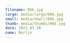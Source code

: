 ```yaml
---
filename: 066.jpg
large: media/large/066.jpg
small: media/small/066.jpg
thumb: media/thumbs/066.jpg
date: 2021.03.30
name: Berlin
---
```

